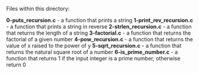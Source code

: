 Files within this directory:

**0-puts_recursion.c** - a function that prints a string
**1-print_rev_recursion.c** -  a function that prints a string in reverse
**2-strlen_recursion.c** - a function that returns the length of a string
**3-factorial.c** - a function that returns the factorial of a given number
**4-pow_recursion.c** - a function that returns the value of x raised to the power of y
**5-sqrt_recursion.c** - a function that returns the natural square root of a number
**6-is_prime_number.c** - a function that returns 1 if the input integer is a prime number, otherwise return 0
